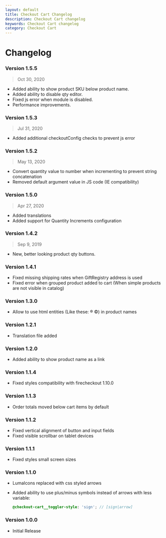 ```yaml
---
layout: default
title: Checkout Cart Changelog
description: Checkout Cart changelog
keywords: Checkout Cart changelog
category: Checkout Cart
---
```


# Changelog

### Version 1.5.5

> Oct 30, 2020

 -  Added ability to show product SKU below product name.
 -  Added ability to disable qty editor.
 -  Fixed js error when module is disabled.
 -  Performance improvements.

### Version 1.5.3

> Jul 31, 2020

 -  Added additional checkoutConfig checks to prevent js error

### Version 1.5.2

> May 13, 2020

 -  Convert quantity value to number when incrementing to prevent string concatenation
 -  Removed default argument value in JS code (IE compatibility)

### Version 1.5.0

> Apr 27, 2020

 -  Added translations
 -  Added support for Quantity Increments configuration

### Version 1.4.2

> Sep 9, 2019

 -  New, better looking product qty buttons.

### Version 1.4.1

 -  Fixed missing shipping rates when GiftRegistry address is used
 -  Fixed error when grouped product added to cart (When simple products are
    not visible in catalog)

### Version 1.3.0

 -  Allow to use html entities (Like these: ® ©) in product names

### Version 1.2.1

 -  Translation file added

### Version 1.2.0

 -  Added ability to show product name as a link

### Version 1.1.4

 -  Fixed styles compatibility with firecheckout 1.10.0

### Version 1.1.3

 -  Order totals moved below cart items by default

### Version 1.1.2

 -  Fixed vertical alignment of button and input fields
 -  Fixed visible scrollbar on tablet devices

### Version 1.1.1

 -  Fixed styles small screen sizes

### Version 1.1.0

 -  LumaIcons replaced with css styled arrows
 -  Added ability to use plus/minus symbols instead of arrows with less variable:

    ```scss
    @checkout-cart__toggler-style: 'sign'; // [sign|arrow]
    ```

### Version 1.0.0

 -  Initial Release

